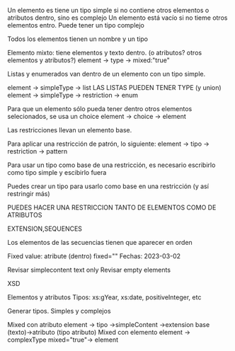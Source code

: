 Un elemento es tiene un tipo simple si no contiene otros elementos o atributos dentro, sino es complejo
Un elemento está vacío si no tieme otros elementos entro. Puede tener un tipo complejo

Todos los elementos tienen un nombre y un tipo

Elemento mixto: tiene elementos y texto dentro. (o atributos? otros elementos y atributos?) 
element -> type -> mixed:"true"

Listas y enumerados van dentro de un elemento con un tipo simple.

element -> simpleType -> list     LAS LISTAS PUEDEN TENER TYPE (y union)
element -> simpleType -> restriction -> enum

Para que un elemento sólo pueda tener dentro otros elementos selecionados, se usa un choice
element -> choice -> element


Las restricciones llevan un elemento base.


Para aplicar una restricción de patrón, lo siguiente:
element -> tipo -> restriction -> pattern


Para usar un tipo como base de una restricción, es necesario escribirlo como tipo simple y escibirlo fuera

Puedes crear un tipo para usarlo como base en una restricción (y así restringir más)

PUEDES HACER UNA RESTRICCION TANTO DE ELEMENTOS COMO DE ATRIBUTOS


EXTENSION,SEQUENCES


Los elementos de las secuencias tienen que aparecer en orden

Fixed value: 
atribute (dentro) fixed=""
Fechas: 2023-03-02


Revisar simplecontent text only
Revisar empty elements

XSD

Elementos y atributos
Tipos: xs:gYear, xs:date, positiveInteger, etc

Generar tipos. Simples y complejos

Mixed con atributo
element -> tipo ->simpleContent ->extension base (texto)->atributo (tipo atributo)
Mixed con elemento
element -> complexType mixed="true"-> element 
